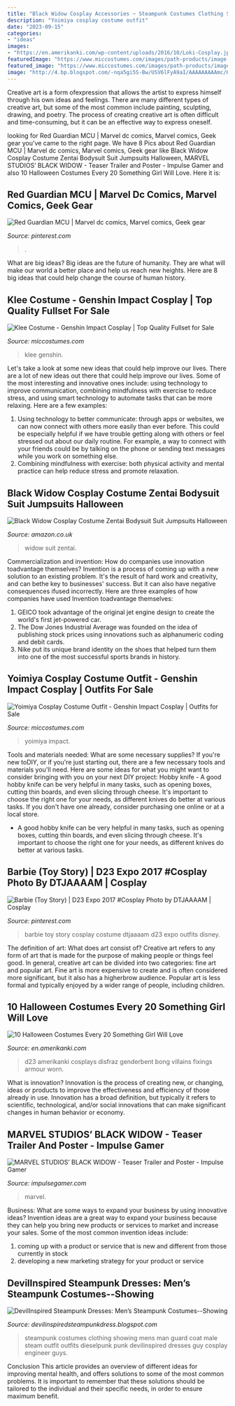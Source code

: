```yaml
---
title: "Black Widow Cosplay Accessories ~ Steampunk Costumes Clothing Showing Mens Man Guard Coat Male Steam Outfit Outfits Dieselpunk Punk Devilinspired Dresses Guy Cosplay Engineer Guys"
description: "Yoimiya cosplay costume outfit"
date: "2023-09-15"
categories:
- "ideas"
images:
- "https://en.amerikanki.com/wp-content/uploads/2016/10/Loki-Cosplay.jpg"
featuredImage: "https://www.miccostumes.com/images/path-products/image-CGS011KL-n6.jpg/&amp;width=1200&amp;height=1200&amp;original=77s8AgZSGN6A&amp;a.jpg"
featured_image: "https://www.miccostumes.com/images/path-products/image-CGI108Y-1.jpg/&amp;width=1200&amp;height=1200&amp;original=77s8AgZSGN6A&amp;a.jpg"
image: "http://4.bp.blogspot.com/-nqa5gi5S-Bw/USV6lFyA9aI/AAAAAAAAAmc/HxqTNczWpEw/s1600/4c23d70ee627ded90ff846c03b9ab61e.jpg"
---
```



Creative art is a form ofexpression that allows the artist to express himself through his own ideas and feelings. There are many different types of creative art, but some of the most common include painting, sculpting, drawing, and poetry. The process of creating creative art is often difficult and time-consuming, but it can be an effective way to express oneself.

	

		
looking for Red Guardian MCU | Marvel dc comics, Marvel comics, Geek gear you've came to the right page. We have 8 Pics about Red Guardian MCU | Marvel dc comics, Marvel comics, Geek gear like Black Widow Cosplay Costume Zentai Bodysuit Suit Jumpsuits Halloween, MARVEL STUDIOS’ BLACK WIDOW - Teaser Trailer and Poster - Impulse Gamer and also 10 Halloween Costumes Every 20 Something Girl Will Love. Here it is:
		
    
## Red Guardian MCU | Marvel Dc Comics, Marvel Comics, Geek Gear

<img loading=lazy src="https://i.pinimg.com/474x/bd/29/4b/bd294b798963c928fa0c4e10c29b4ddd.jpg" onerror="this.onerror=null;this.src='https://tse4.mm.bing.net/th?id=OIP.RnU6h9lldRbzR51hBoo4agAAAA&amp;pid=15.1';" alt="Red Guardian MCU | Marvel dc comics, Marvel comics, Geek gear">

_Source: pinterest.com_

>. 

	

What are big ideas?
Big ideas are the future of humanity. They are what will make our world a better place and help us reach new heights. Here are 8 big ideas that could help change the course of human history.

    
## Klee Costume - Genshin Impact Cosplay | Top Quality Fullset For Sale

<img loading=lazy src="https://www.miccostumes.com/images/path-products/image-CGS011KL-n6.jpg/&amp;width=1200&amp;height=1200&amp;original=77s8AgZSGN6A&amp;a.jpg" onerror="this.onerror=null;this.src='https://tse3.mm.bing.net/th?id=OIP.w0Z9RdA0nnvCT_Rka3ChHwHaK3&amp;pid=15.1';" alt="Klee Costume - Genshin Impact Cosplay | Top Quality Fullset for Sale">

_Source: miccostumes.com_

>klee genshin. 

	

Let's take a look at some new ideas that could help improve our lives.
There are a lot of new ideas out there that could help improve our lives. Some of the most interesting and innovative ones include: using technology to improve communication, combining mindfulness with exercise to reduce stress, and using smart technology to automate tasks that can be more relaxing. Here are a few examples: 
1. Using technology to better communicate: through apps or websites, we can now connect with others more easily than ever before. This could be especially helpful if we have trouble getting along with others or feel stressed out about our daily routine. For example, a way to connect with your friends could be by talking on the phone or sending text messages while you work on something else. 
2. Combining mindfulness with exercise: both physical activity and mental practice can help reduce stress and promote relaxation.

    
## Black Widow Cosplay Costume Zentai Bodysuit Suit Jumpsuits Halloween

<img loading=lazy src="https://images-na.ssl-images-amazon.com/images/I/51v2gCyxzwL._AC_UX679_.jpg" onerror="this.onerror=null;this.src='https://tse4.mm.bing.net/th?id=OIP.I5PPSBywqwoxjIo98tGgPQHaTJ&amp;pid=15.1';" alt="Black Widow Cosplay Costume Zentai Bodysuit Suit Jumpsuits Halloween">

_Source: amazon.co.uk_

>widow suit zentai. 

	

Commercialization and invention: How do companies use innovation toadvantage themselves?
Invention is a process of coming up with a new solution to an existing problem. It's the result of hard work and creativity, and can bethe key to businesses' success. But it can also have negative consequences ifused incorrectly. Here are three examples of how companies have used Invention toadvantage themselves: 
1. GEICO took advantage of the original jet engine design to create the world's first jet-powered car.
2. The Dow Jones Industrial Average was founded on the idea of publishing stock prices using innovations such as alphanumeric coding and debit cards.
3. Nike put its unique brand identity on the shoes that helped turn them into one of the most successful sports brands in history.

    
## Yoimiya Cosplay Costume Outfit - Genshin Impact Cosplay | Outfits For Sale

<img loading=lazy src="https://www.miccostumes.com/images/path-products/image-CGI108Y-1.jpg/&amp;width=1200&amp;height=1200&amp;original=77s8AgZSGN6A&amp;a.jpg" onerror="this.onerror=null;this.src='https://tse2.mm.bing.net/th?id=OIP.tNGMMu6poERqoytKjKD-JwHaK3&amp;pid=15.1';" alt="Yoimiya Cosplay Costume Outfit - Genshin Impact Cosplay | Outfits for Sale">

_Source: miccostumes.com_

>yoimiya impact. 

	

Tools and materials needed: What are some necessary supplies?
If you're new toDIY, or if you're just starting out, there are a few necessary tools and materials you'll need. Here are some ideas for what you might want to consider bringing with you on your next DIY project:
Hobby knife - A good hobby knife can be very helpful in many tasks, such as opening boxes, cutting thin boards, and even slicing through cheese. It's important to choose the right one for your needs, as different knives do better at various tasks. If you don't have one already, consider purchasing one online or at a local store.

- A good hobby knife can be very helpful in many tasks, such as opening boxes, cutting thin boards, and even slicing through cheese. It's important to choose the right one for your needs, as different knives do better at various tasks.

    
## Barbie (Toy Story) | D23 Expo 2017 #Cosplay Photo By DTJAAAAM | Cosplay

<img loading=lazy src="https://i.pinimg.com/736x/20/7f/3c/207f3cb0420734f0b35d8a3e31e170ba.jpg" onerror="this.onerror=null;this.src='https://tse4.mm.bing.net/th?id=OIP.4syCI9eLKC-TBXrcrWvurAAAAA&amp;pid=15.1';" alt="Barbie (Toy Story) | D23 Expo 2017 #Cosplay Photo by DTJAAAAM | Cosplay">

_Source: pinterest.com_

>barbie toy story cosplay costume dtjaaaam d23 expo outfits disney. 

	

The definition of art: What does art consist of?
Creative art refers to any form of art that is made for the purpose of making people or things feel good. In general, creative art can be divided into two categories: fine art and popular art. Fine art is more expensive to create and is often considered more significant, but it also has a higherbrow audience. Popular art is less formal and typically enjoyed by a wider range of people, including children.

    
## 10 Halloween Costumes Every 20 Something Girl Will Love

<img loading=lazy src="https://en.amerikanki.com/wp-content/uploads/2016/10/Loki-Cosplay.jpg" onerror="this.onerror=null;this.src='https://tse4.mm.bing.net/th?id=OIP.cgHKGLADO9IgiVrV4NXBlgHaLH&amp;pid=15.1';" alt="10 Halloween Costumes Every 20 Something Girl Will Love">

_Source: en.amerikanki.com_

>d23 amerikanki cosplays disfraz genderbent bong villains fixings armour worn. 

	

What is innovation?
Innovation is the process of creating new, or changing, ideas or products to improve the effectiveness and efficiency of those already in use. Innovation has a broad definition, but typically it refers to scientific, technological, and/or social innovations that can make significant changes in human behavior or economy.

    
## MARVEL STUDIOS’ BLACK WIDOW - Teaser Trailer And Poster - Impulse Gamer

<img loading=lazy src="https://www.impulsegamer.com/articles/wp-content/uploads/2019/12/black_widow_poster.jpg" onerror="this.onerror=null;this.src='https://tse4.mm.bing.net/th?id=OIP.8wjzzrE-hohUqQUOaADWcgHaK9&amp;pid=15.1';" alt="MARVEL STUDIOS’ BLACK WIDOW - Teaser Trailer and Poster - Impulse Gamer">

_Source: impulsegamer.com_

>marvel. 

	

Business: What are some ways to expand your business by using innovative ideas?
Invention ideas are a great way to expand your business because they can help you bring new products or services to market and increase your sales. Some of the most common invention ideas include:
1. coming up with a product or service that is new and different from those currently in stock
2. developing a new marketing strategy for your product or service

    
## DevilInspired Steampunk Dresses: Men’s Steampunk Costumes--Showing

<img loading=lazy src="http://4.bp.blogspot.com/-nqa5gi5S-Bw/USV6lFyA9aI/AAAAAAAAAmc/HxqTNczWpEw/s1600/4c23d70ee627ded90ff846c03b9ab61e.jpg" onerror="this.onerror=null;this.src='https://tse3.mm.bing.net/th?id=OIP.EE_sQqIvRFKi-7qcGMHmtwAAAA&amp;pid=15.1';" alt="DevilInspired Steampunk Dresses: Men’s Steampunk Costumes--Showing">

_Source: devilinspiredsteampunkdress.blogspot.com_

>steampunk costumes clothing showing mens man guard coat male steam outfit outfits dieselpunk punk devilinspired dresses guy cosplay engineer guys. 

	

Conclusion
This article provides an overview of different ideas for improving mental health, and offers solutions to some of the most common problems. It is important to remember that these solutions should be tailored to the individual and their specific needs, in order to ensure maximum benefit.

